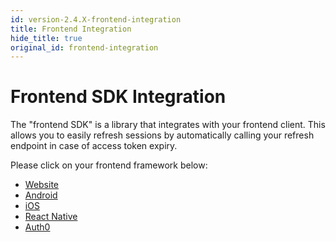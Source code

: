 ```yaml
---
id: version-2.4.X-frontend-integration
title: Frontend Integration
hide_title: true
original_id: frontend-integration
---
```



# Frontend SDK Integration

The "frontend SDK" is a library that integrates with your frontend client. This allows you to easily refresh sessions by automatically calling your refresh endpoint in case of access token expiry.

Please click on your frontend framework below:
- [Website](/docs/website/installation)
- [Android](/docs/android/installation)
- [iOS](/docs/ios/installation)
- [React Native](/docs/react-native/installation)
- [Auth0](/docs/auth0/installation)